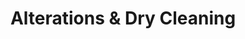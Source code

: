 ---
title: "Alterations & Dry Cleaning"
url: /aberdeen/alterations-and-dry-cleaning/
shop: laundry
---